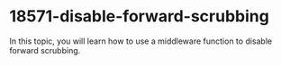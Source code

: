 # 18571-disable-forward-scrubbing
In this topic, you will learn how to use a middleware function to disable forward scrubbing.
